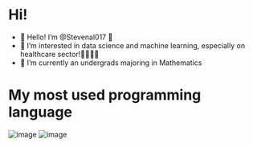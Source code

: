 # Hi!
- 👋 Hello! I’m @Stevenal017 👋
- 👀 I’m interested in data science and machine learning, especially on healthcare sector!👨‍⚕️👩‍⚕️  
- 🏫 I’m currently an undergrads majoring in Mathematics

# My most used programming language
![image](https://user-images.githubusercontent.com/82597461/149863730-b267855f-4770-4ac1-af21-80d26208576a.png)
![image](https://user-images.githubusercontent.com/82597461/149863707-ffd43bb0-1fd9-43a5-a2d5-9c96df71a247.png)

<!---
Stevenal017/Stevenal017 is a ✨ special ✨ repository because its `README.md` (this file) appears on your GitHub profile.
You can click the Preview link to take a look at your changes.
--->
